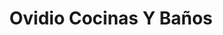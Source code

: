 ---
title: "Ovidio Cocinas Y Baños"
url: /san-cristobal-de-entrevinas/ovidio-cocinas-y-banos/
shop: cocina
---